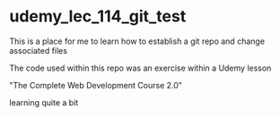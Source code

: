 # udemy_lec_114_git_test
This is a place for me to learn how to establish a git repo and change associated files

The code used within this repo was an exercise within a Udemy lesson

"The Complete Web Development Course 2.0"

learning quite a bit